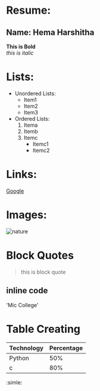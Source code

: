 # Resume:
## Name: Hema Harshitha
**This is Bold**<br>
*this is italic*<br>
# Lists:
  - Unordered Lists:
      * Item1
      * Item2
      * Item3
  - Ordered Lists:
      1. Itema
      2. Itemb
      3. Itemc
          * Itemc1
          * Itemc2
# Links:

[Google](https://www.google.com)

# Images:

![nature](https://thumbs.dreamstime.com/b/environment-earth-day-hands-trees-growing-seedlings-bokeh-green-background-female-hand-holding-tree-nature-field-gra-130247647.jpg)

# Block Quotes

> this is block quote

## inline code

'Mic College'

# Table Creating

Technology | Percentage
---------- | ----------
Python     | 50%
c          | 80%

:simle:

